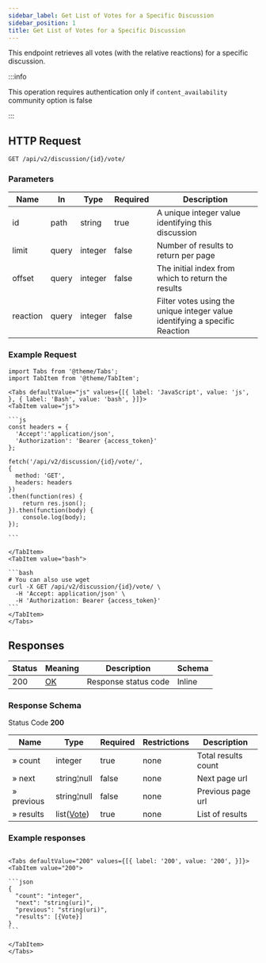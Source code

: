 ```yaml
---
sidebar_label: Get List of Votes for a Specific Discussion
sidebar_position: 1
title: Get List of Votes for a Specific Discussion
---
```


This endpoint retrieves all votes (with the relative reactions) for a specific discussion.

:::info

This operation requires authentication only if `content_availability` community option is false

:::

## HTTP Request

`GET /api/v2/discussion/{id}/vote/`

### Parameters

| Name     | In    | Type    | Required | Description                                                                 |
|----------|-------|---------|----------|-----------------------------------------------------------------------------|
| id       | path  | string  | true     | A unique integer value identifying this discussion                          |
| limit    | query | integer | false    | Number of results to return per page                                        |
| offset   | query | integer | false    | The initial index from which to return the results                          |
| reaction | query | integer | false    | Filter votes using the unique integer value identifying a specific Reaction |

### Example Request

````mdx-code-block
import Tabs from '@theme/Tabs';
import TabItem from '@theme/TabItem';

<Tabs defaultValue="js" values={[{ label: 'JavaScript', value: 'js', }, { label: 'Bash', value: 'bash', }]}>
<TabItem value="js">

```js
const headers = {
  'Accept':'application/json',
  'Authorization': 'Bearer {access_token}'
};

fetch('/api/v2/discussion/{id}/vote/',
{
  method: 'GET',
  headers: headers
})
.then(function(res) {
    return res.json();
}).then(function(body) {
    console.log(body);
});

```

</TabItem>
<TabItem value="bash">

```bash
# You can also use wget
curl -X GET /api/v2/discussion/{id}/vote/ \
  -H 'Accept: application/json' \
  -H 'Authorization: Bearer {access_token}'
```
</TabItem>
</Tabs>
````
## Responses

| Status | Meaning                                                 | Description          | Schema |
|--------|---------------------------------------------------------|----------------------|--------|
| 200    | [OK](https://tools.ietf.org/html/rfc7231#section-6.3.1) | Response status code | Inline |

### Response Schema

Status Code **200**

| Name       | Type                                             | Required | Restrictions | Description         |
|------------|--------------------------------------------------|----------|--------------|---------------------|
| » count    | integer                                          | true     | none         | Total results count |
| » next     | string¦null                                      | false    | none         | Next page url       |
| » previous | string¦null                                      | false    | none         | Previous page url   |
| » results  | list([Vote](/docs/apireference/v2/schemas/vote)) | true     | none         | List of results     |

### Example responses

````mdx-code-block

<Tabs defaultValue="200" values={[{ label: '200', value: '200', }]}>
<TabItem value="200">

```json
{
  "count": "integer",
  "next": "string(uri)",
  "previous": "string(uri)",
  "results": [{Vote}]
}
```

</TabItem>
</Tabs>
````




